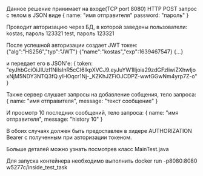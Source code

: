 Данное решение принимает на входе(TCP port 8080) HTTP POST запрос с телом в JSON виде
{
   name: "имя отправителя"
   password: "пароль"
}

Проводит авторизацию через БД, в которой заведены пользователи:
kostas, пароль 123321
test, пароль 123321

После успешной авторизации создает JWT токен:
{"alg":"HS256","typ":"JWT"}
{"name":"kostas","exp":1639467547}
{...}

и передает его в JSON'е:
{
   token: "eyJhbGciOiJIUzI1NiIsInR5cCI6IkpXVCJ9.eyJuYW1lIjoia29zdGFzIiwiZXhwIjoxNjM5NDY3NTQ3fQ.ylHOqcr1Nj-_KZKhJZFiOJCDPZ-wwtGGwNm4yrp7Z-o"
}

Также сервер слушает запросы на добавление собщения, тело запроса:
{
   name:       "имя отправителя",
   message:    "текст сообщение"
}

И просмотр 10 последних сообщений, тело запроса:
{
   name:       "имя отправителя",
   message:    "history 10"
}

В обоих случаях должен быть предоставлен в хидере AUTHORIZATION Bearer с полученным при авторизации токеном.

Больше деталей можно узнать посмотрев класс MainTest.java


Для запуска контейнера необходимо выполнить docker run -p8080:8080 w5277c/inside_test_task
